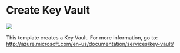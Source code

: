# Create Key Vault

<a href="https://portal.azure.com/#create/Microsoft.Template/uri/https%3A%2F%2Fraw.githubusercontent.com%2FAzure%2Fazure-quickstart-templates%2Fmaster%2F101-create-key-vault%2Fazuredeploy.json" target="_blank">
    <img src="http://azuredeploy.net/deploybutton.png"/>
</a>

This template creates a Key Vault. For more information, go to: http://azure.microsoft.com/en-us/documentation/services/key-vault/
